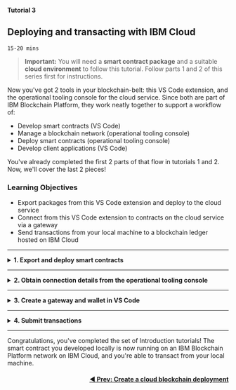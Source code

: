 <!-- # TUTORIAL 3: Deploying and transacting with IBM Cloud -->
**Tutorial 3**
## **Deploying and transacting with IBM Cloud**
`15-20 mins`

> **Important:** You will need a **smart contract package** and a suitable **cloud environment** to follow this tutorial. Follow parts 1 and 2 of this series first for instructions.

Now you've got 2 tools in your blockchain-belt: this VS Code extension, and the operational tooling console for the cloud service. Since both are part of IBM Blockchain Platform, they work neatly together to support a workflow of:

- Develop smart contracts (VS Code)
- Manage a blockchain network (operational tooling console)
- Deploy smart contracts (operational tooling console)
- Develop client applications (VS Code)

You've already completed the first 2 parts of that flow in tutorials 1 and 2. Now, we'll cover the last 2 pieces!


### **Learning Objectives**

* Export packages from this VS Code extension and deploy to the cloud service
* Connect from this VS Code extension to contracts on the cloud service via a gateway
* Send transactions from your local machine to a blockchain ledger hosted on IBM Cloud

---
<details>
<summary><b>1. Export and deploy smart contracts</b></summary>

The same smart contract package you deployed to the local runtime in Tutorial 1 is also suitable for deployment in *any* IBM Blockchain Platform environment. Such as the one you just configured on IBM Cloud for example! To deploy your smart contract on the cloud service...

1. In this extension, go the IBM Blockchain Platform view

2. Under `SMART CONTRACTS`, locate your contract (named `demoContract@0.0.1` if you followed tutorial 1) and right-click it. Choose `Export Package` then select a location to save the .cds file.

> Command Palette alternative: `Export Package`

3. Head to the cloud service's operational tooling console (it's a good idea to keep the ops console open in a browser alongside this VS Code extension - if you're lucky enough to have dual monitors, this is a good time to use them!). First, we will install your smart contract...
   * Click the `Smart contracts` tab.

   * Click `Install smart contract` and upload the `demoContract@0.0.1.cds` file you exported earlier. If you had more than one peer in your network, you'd have to select which peer(s) to install on (but if you're following these tutorials, you should only have 1, so it's an easy choice!).
   * Click the `Install smart contract` button to finalise the flow.

4. Just like with the local runtime, after installing a contract on a peer, we must now instantiate it on a channel. To do this via the operational tooling console...

   * On the smart contracts tab, find the smart contract from the list installed on your peers and click `Instantiate` from the overflow menu on the right side of the row.

   * On the side panel that opens, select a channel to instantiate the smart contract on. If following the tutorials, you'll select the only channel (`channel1` here). Then, click `Next`.

   * Specify the endorsement policy for the smart contract. When multiple organizations are members of the channel, you have the opportunity choose how many organizations are required to endorse the smart contract transactions. For now though, it's just you, so the default is fine.

   * You also need to select the organization members to be included in the endorsement policy. If you are following along in the tutorial, that would be `org1msp`.

   * If your smart contract includes Fabric private data collections, you need to upload the associated collection configuration JSON file, otherwise you can skip this step... `demoContract@0.0.1` does not use private data collections: we'll save those for a later tutorial!

   * On the last panel you are prompted to specify the smart contract function that you want to run when the smart contract starts, along with the associated arguments to pass to that function. As you may recall from when you instantiated this contract locally...  There's no need to enter anything here! Leave it blank and finalise the flow.

Job done! The contract you developed locally in VS Code is now instantiated remotely in your cloud service. The whole point of instantiating a smart contract is so that its transactions can be _used_ to interact with a ledger, so let's carry on to do just that!

At this point, you will have installed the contract on your IBM Cloud peer, and instantiated it on your IBM Cloud channel. In the local dev tutorial, the next thing you did was to use the automatically-configured gateway to discover the transactions available. You can do the same thing with the contract you just instantiated using the cloud service, but you'll need to create a new gateway first to tell this VS Code extension where to find it. Next, we'll learn how to do just that...

</details>

---

<details>
<summary><b>2. Obtain connection details from the operational tooling console</b></summary>

To interact with the contract you instantiated on IBM cloud, a gateway is required. Client applications written using Hyperledger Fabric SDKs can use gateways, and so can this VS Code extension! In this step, we'll add a gateway in VS Code and use it to submit/evaluate some transactions to the remote network. In later tutorials, we'll cover developing client apps, but the same gateway concepts will apply.

You'll need to get two things from the operational tooling console to create your gateway in VS Code:

1. An   `enroll ID` + `secret` (ok, that's 2 things, but they come as a pair!)
2. A `Connection Profile`

Here's how to get them, using the operational tooling console:

1. **Enroll ID + secret**
  
   1. Navigate to the `Nodes` panel, then open the CA for your peer-owning organization. If you were following the tutorials, this is `Org1 CA`.
  
   2. Click `Register user`.

   3. Choose an `Enroll ID` and an `Enroll secret` - these can be anything you like. For the purposes of this tutorial, let's go with `vscode` and `vscodepw`. Choose `client` as the Type, and use the root affiliation (it doesn't matter for our purposes!). For now we can leave maximum enrollments blank and hit `Next`.

   4. There is no need to add any attributes, so hit `Register user` and we're done!

   > **Note:** Setting a max enrollments number would be useful if you intended to send this enroll ID + secret to someone and want to make sure only that person ever uses them. A setting of 1 would mean that enrollment (which we'll see happen a little later in this tutorial) can only happen once: after that, the enroll ID + secret can never be exchanged for an identity again. When you're operating a real environment, working together with other developers, you might want to consider using this setting!

2. **Connection profile**

   1. Navigate to the `Smart contracts` panel in the operational tooling console.

   2. Find `demoContract` on the list of **instantiated** smart contracts (scroll down past the installed smart contracts to view them), click the `...` overflow menu and select `Connect with SDK`.

   3. Pick `org1msp` and `Org1 CA` as your MSP and Certificate Authority, then click `Download connection profile`.
    
    > **Note:** Its important you select both the MSP and the CA for the peer-owning organization - make sure you're selecting the right values here.

Ok, we've got both pieces we needed from the operational tooling console. Now, we can return to VS Code, and create the gateway...
</details>

---

<details>
<summary><b>3. Create a gateway and wallet in VS Code</b></summary>

1. In the `IBM Blockchain Platform` view, hover over `FABRIC GATEWAYS` and click the `+` button.

> Command Palette alternative: `Add Gateway`

2. Name your gateway e.g. `ibm_cloud`.

3. You'll be asked for a connection profile, so hit Browse and pick the file you exported from the operational tooling console. Its name will be something like `channel1_demoContract_profile.json`.

You should see a new gateway named `ibm_cloud` in your gateways list. If you click on it (to try using it) you'll be asked for a wallet... But you don't have a wallet with your ID in yet! In fact, you haven't even exchanged the enroll ID and secret for an identity. Let's do that next...

1. Hover over `FABRIC WALLETS` and click the `+`.

> Command Palette alternative: `Add Wallet`

2. Choose `Create a new wallet and add an identity` from the options to create our new wallet.

3. Name the wallet whatever you like - `ibm_cloud_wallet` for example.

4. Provide a name for the identity you're about to obtain! I'll call mine `ed`, but feel free to use your own name!

5. Enter the MSPID - you probably used `org1msp` for your peer-owning org if you were following the tutorials, so enter that.

6. Select `Select a gateway and provide an enrollment ID and secret` from the options - because that's _exactly_ what we want to do!

7. Choose your latest gateway (e.g. `ibm_cloud`) from the list.

8. Enter the enrollment ID - if you followed this tutorial's suggestion, that's `vscode`.

9. Enter the enrollment secret - if you followed this tutorial's suggestion, that's `vscodepw`.

You should see the new wallet and its ID appear in the `FABRIC WALLETS` section. What just happened is actually quite cool - we just used the dev tools to send an enrollment ID and secret off to the CA we set up running on IBM Cloud, and received back an ID suitable for transacting on that blockchain network, which we stowed neatly in a wallet.

If you tried clicking the `ibm_cloud` gateway after you added it, you'll recall that it asked for a wallet. We could select the wallet every time we want to use the gateway (useful if you plan to use multiple wallets with a gateway for whatever reason), but we can give ourselves a bit of a shortcut by associating the `ibm_cloud_wallet` with the `ibm_cloud` gateway. To do this...

1. Right-click on `ibm_cloud` on the `FABRIC GATEWAYS` list and select `Associate A Wallet`.

> Command Palette alternative: `Associate A Wallet`

2. Pick `ibm_cloud_wallet`.

You'll see a new icon appear next to the gateway to show that a wallet has been associated.

</details>

---

<details>
<summary><b>4. Submit transactions</b></summary>

Everything is set! Let's submit a transaction from VS Code and make sure it gets through to the ledger on IBM Cloud.

1. Click on `ibm_cloud` in the `FABRIC GATEWAYS` list.

2. Open up `Channels` > `channel1` > `demoContract@0.0.1` to view the list of available transactions. Remember this is a different instance of the contract to the one we were using locally in an earlier tutorial... So the asset with key `001` _shouldn't_ exist yet...

3. Right-click `myAssetExists` and choose `Evaluate Transaction`. Enter `["001"]` as the key, and hit Enter again confirm the optional transient data. (Don't worry about "transient data", this will be explained in a later tutorial.)
 
Check the Output. You should see:

   ```
   [5/1/2019 6:35:36 PM] [SUCCESS] Returned value from myAssetExists: false
   ```
   Excellent: the asset we haven't created yet on this ledger doesn't exist! So, let's create one!

   > Command Palette alternative: `Evaluate Transaction`

4. Right-click `createMyAsset`, choose `Submit Transaction` then enter `["001", "hello ibm cloud"]` as the arguments.

> Command Palette alternative: `Submit Transaction`

5. We can prove that worked by choosing `Evaluate Transaction` on `readMyAsset` and entering `["001"]` as the argument. You should see the following output:

   ```
   [5/1/2019 6:38:29 PM] [SUCCESS] Returned value from readMyAsset: {"value":"hello ibm cloud"}
   ```
   Excellent: we've created an asset and read it!

As an interesting additional exercise, we can also look in the operational tooling console to see these transactions coming in! Back in the operational tooling console...

1. Open the `Channels` panel, then click on the `channel1` tile. You'll see a block height of 3 if you followed this tutorial exactly!

2. Click on the most recent block (the one at the top of the list under `Block history`) then on the subsequent page click on the latest (probably only) transaction on the `Transactions` list.

3. Notice the `Input` value in the details that are shown:

   ```
   ["MyAssetContract:createMyAsset","001","hello ibm cloud"]
   ```

Looks like that last transaction we submitted from VS Code has been recorded in our blockchain ledger. There's no way to edit this list of transactions: it's there forever, and is why we say blockchains are "immutable". Even though you may later delete asset `001`, its full history from creation, through any updates and reads and even the deletion itself are forever recorded on the ledger you are now viewing...

...Well, unless you're using the free trial of course ;) Remember that free trials of IBM Blockchain Platform on IBM Cloud are deleted after 30 days, so if you want to keep your shared immutable ledgers forever and run real workloads against them, you'll eventually need to look at the non-trial plan!

> **Pro Tip:** You might be wondering "what about the readMyAsset transaction"? Great question! Because that one was **evaluated** rather than submitted, it didn't update the ledger - this is exactly what transaction evaluation is designed to do! Submit transactions when you want to update the ledger, and evaluate them if you just need to query the ledger without updating it.

</details>

---

Congratulations, you've completed the set of Introduction tutorials! The smart contract you developed locally is now running on an IBM Blockchain Platform network on IBM Cloud, and you're able to transact from your local machine. 

<a href='./cloud-setup.md'><h4 align='right'><b> ◀ Prev: Create a cloud blockchain deployment</b></h4></a>
